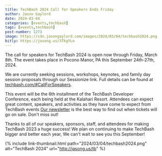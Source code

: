```yaml
---
title: TechBash 2024 Call for Speakers Ends Friday
author: Jason Gaylord
date: 2024-03-04
categories: [events,techbash]
tags: [events,techbash]
post-number: 1273
image: https://cdn.jasongaylord.com/images/2024/03/04/techbash2024.png
bitly: https://jasong.us/3TkgYLo
---
```


The call for speakers for TechBash 2024 is open now through Friday, March 8th. The event takes place in Pocono Manor, PA this September 24th-27th, 2024.

We are currently seeking sessions, workshops, keynotes, and family day session proposals through our Sessionize link. Full details can be found at [techbash.com/#CallForSpeakers](https://jasong.us/tbcfp). 

This event will be the 6th installment of the TechBash Developer Conference, each being held at the Kalahari Resort. Attendees can expect great content, speakers, and activities as they have come to expect from TechBash events [Our newsletter](https://jasong.us/3rXsRHP) is the best way to find out when tickets will go on sale. Don't miss out!

Thanks to all of our speakers, sponsors, staff, and attendees for making TechBash 2023 a huge success! We plan on continuing to make TechBash bigger and better each year, We can't wait to see you this September!

{% include link-thumbnail.html path="2024/03/04/techbash2024.png" alt="TechBash 2024" url="http://jasong.us/tb" %}